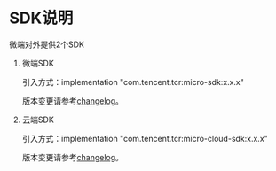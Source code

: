 # SDK说明

微端对外提供2个SDK

1. 微端SDK

    引入方式：implementation "com.tencent.tcr:micro-sdk:x.x.x"

    版本变更请参考[changelog](changelog.md#micro-sdk)。

2. 云端SDK

    引入方式：implementation "com.tencent.tcr:micro-cloud-sdk:x.x.x"

    版本变更请参考[changelog](changelog.md#micro-cloud-sdk)。
